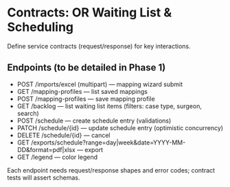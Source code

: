# Contracts: OR Waiting List & Scheduling

Define service contracts (request/response) for key interactions.

## Endpoints (to be detailed in Phase 1)
- POST /imports/excel (multipart) — mapping wizard submit
- GET /mapping-profiles — list saved mappings
- POST /mapping-profiles — save mapping profile
- GET /backlog — list waiting list items (filters: case type, surgeon, search)
- POST /schedule — create schedule entry (validations)
- PATCH /schedule/{id} — update schedule entry (optimistic concurrency)
- DELETE /schedule/{id} — cancel
- GET /exports/schedule?range=day|week&date=YYYY-MM-DD&format=pdf|xlsx — export
- GET /legend — color legend

Each endpoint needs request/response shapes and error codes; contract tests will assert schemas.
